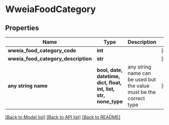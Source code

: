 # WweiaFoodCategory


## Properties
Name | Type | Description | Notes
------------ | ------------- | ------------- | -------------
**wweia_food_category_code** | **int** |  | [optional] 
**wweia_food_category_description** | **str** |  | [optional] 
**any string name** | **bool, date, datetime, dict, float, int, list, str, none_type** | any string name can be used but the value must be the correct type | [optional]

[[Back to Model list]](../README.md#documentation-for-models) [[Back to API list]](../README.md#documentation-for-api-endpoints) [[Back to README]](../README.md)


